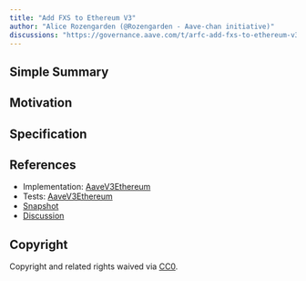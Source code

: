 ```yaml
---
title: "Add FXS to Ethereum V3"
author: "Alice Rozengarden (@Rozengarden - Aave-chan initiative)"
discussions: "https://governance.aave.com/t/arfc-add-fxs-to-ethereum-v3/15112"
---
```


## Simple Summary

## Motivation

## Specification

## References

- Implementation: [AaveV3Ethereum](https://github.com/bgd-labs/aave-proposals-v3/blob/main/src/20231025_AaveV3Ethereum_AddFXSToEthereumV3/AaveV3Ethereum_AddFXSToEthereumV3_20231025.sol)
- Tests: [AaveV3Ethereum](https://github.com/bgd-labs/aave-proposals-v3/blob/main/src/20231025_AaveV3Ethereum_AddFXSToEthereumV3/AaveV3Ethereum_AddFXSToEthereumV3_20231025.t.sol)
- [Snapshot](https://snapshot.org/#/aave.eth/proposal/0xd8a8bdf3692666195895efbe0e885887c73b614273d6f0bd584c68afa9c11600)
- [Discussion](https://governance.aave.com/t/arfc-add-fxs-to-ethereum-v3/15112)

## Copyright

Copyright and related rights waived via [CC0](https://creativecommons.org/publicdomain/zero/1.0/).

